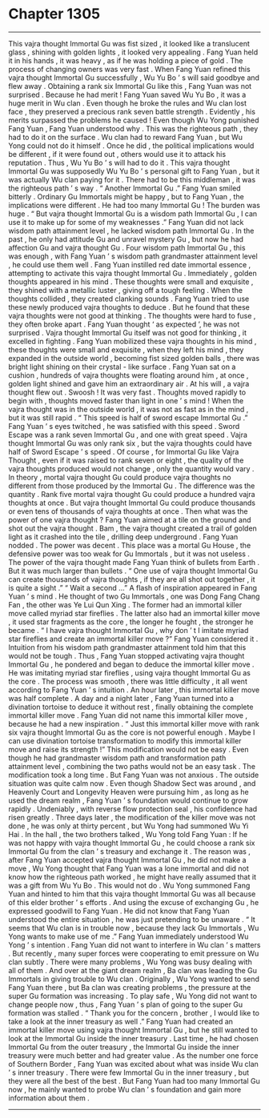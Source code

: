 
# Chapter 1305


---

This vajra thought Immortal Gu was fist sized , it looked like a translucent glass , shining with golden lights , it looked very appealing .
Fang Yuan held it in his hands , it was heavy , as if he was holding a piece of gold .
The process of changing owners was very fast .
When Fang Yuan refined this vajra thought Immortal Gu successfully , Wu Yu Bo ’ s will said goodbye and flew away .
Obtaining a rank six Immortal Gu like this , Fang Yuan was not surprised .
Because he had merit !
Fang Yuan saved Wu Yu Bo , it was a huge merit in Wu clan . Even though he broke the rules and Wu clan lost face , they preserved a precious rank seven battle strength . Evidently , his merits surpassed the problems he caused !
Even though Wu Yong punished Fang Yuan , Fang Yuan understood why . This was the righteous path , they had to do it on the surface .
Wu clan had to reward Fang Yuan , but Wu Yong could not do it himself .
Once he did , the political implications would be different , if it were found out , others would use it to attack his reputation .
Thus , Wu Yu Bo ’ s will had to do it .
This vajra thought Immortal Gu was supposedly Wu Yu Bo ’ s personal gift to Fang Yuan , but it was actually Wu clan paying for it . There had to be this middleman , it was the righteous path ’ s way .
“ Another Immortal Gu .” Fang Yuan smiled bitterly .
Ordinary Gu Immortals might be happy , but to Fang Yuan , the implications were different .
He had too many Immortal Gu !
The burden was huge .
“ But vajra thought Immortal Gu is a wisdom path Immortal Gu , I can use it to make up for some of my weaknesses .”
Fang Yuan did not lack wisdom path attainment level , he lacked wisdom path Immortal Gu .
In the past , he only had attitude Gu and unravel mystery Gu , but now he had affection Gu and vajra thought Gu .
Four wisdom path Immortal Gu , this was enough , with Fang Yuan ’ s wisdom path grandmaster attainment level , he could use them well .
Fang Yuan instilled red date immortal essence , attempting to activate this vajra thought Immortal Gu .
Immediately , golden thoughts appeared in his mind . These thoughts were small and exquisite , they shined with a metallic luster , giving off a tough feeling .
When the thoughts collided , they created clanking sounds .
Fang Yuan tried to use these newly produced vajra thoughts to deduce .
But he found that these vajra thoughts were not good at thinking . The thoughts were hard to fuse , they often broke apart .
Fang Yuan thought ‘ as expected ’, he was not surprised .
Vajra thought Immortal Gu itself was not good for thinking , it excelled in fighting .
Fang Yuan mobilized these vajra thoughts in his mind , these thoughts were small and exquisite , when they left his mind , they expanded in the outside world , becoming fist sized golden balls , there was bright light shining on their crystal - like surface .
Fang Yuan sat on a cushion , hundreds of vajra thoughts were floating around him , at once , golden light shined and gave him an extraordinary air .
At his will , a vajra thought flew out .
Swoosh !
It was very fast .
Thoughts moved rapidly to begin with , thoughts moved faster than light in one ’ s mind !
When the vajra thought was in the outside world , it was not as fast as in the mind , but it was still rapid .
“ This speed is half of sword escape Immortal Gu .” Fang Yuan ’ s eyes twitched , he was satisfied with this speed .
Sword Escape was a rank seven Immortal Gu , and one with great speed . Vajra thought Immortal Gu was only rank six , but the vajra thoughts could have half of Sword Escape ’ s speed .
Of course , for Immortal Gu like Vajra Thought , even if it was raised to rank seven or eight , the quality of the vajra thoughts produced would not change , only the quantity would vary .
In theory , mortal vajra thought Gu could produce vajra thoughts no different from those produced by the Immortal Gu . The difference was the quantity . Rank five mortal vajra thought Gu could produce a hundred vajra thoughts at once . But vajra thought Immortal Gu could produce thousands or even tens of thousands of vajra thoughts at once .
Then what was the power of one vajra thought ?
Fang Yuan aimed at a tile on the ground and shot out the vajra thought .
Bam , the vajra thought created a trail of golden light as it crashed into the tile , drilling deep underground .
Fang Yuan nodded .
The power was decent .
This place was a mortal Gu House , the defensive power was too weak for Gu Immortals , but it was not useless .
The power of the vajra thought made Fang Yuan think of bullets from Earth .
But it was much larger than bullets .
“ One use of vajra thought Immortal Gu can create thousands of vajra thoughts , if they are all shot out together , it is quite a sight .”
“ Wait a second …”
A flash of inspiration appeared in Fang Yuan ’ s mind .
He thought of two Gu Immortals , one was Dong Fang Chang Fan , the other was Ye Lui Qun Xing . The former had an immortal killer move called myriad star fireflies . The latter also had an immortal killer move , it used star fragments as the core , the longer he fought , the stronger he became .
“ I have vajra thought Immortal Gu , why don ’ t I imitate myriad star fireflies and create an immortal killer move ?”
Fang Yuan considered it .
Intuition from his wisdom path grandmaster attainment told him that this would not be tough .
Thus , Fang Yuan stopped activating vajra thought Immortal Gu , he pondered and began to deduce the immortal killer move .
He was imitating myriad star fireflies , using vajra thought Immortal Gu as the core .
The process was smooth , there was little difficulty , it all went according to Fang Yuan ’ s intuition .
An hour later , this immortal killer move was half complete .
A day and a night later , Fang Yuan turned into a divination tortoise to deduce it without rest , finally obtaining the complete immortal killer move .
Fang Yuan did not name this immortal killer move , because he had a new inspiration .
“ Just this immortal killer move with rank six vajra thought Immortal Gu as the core is not powerful enough . Maybe I can use divination tortoise transformation to modify this immortal killer move and raise its strength !”
This modification would not be easy .
Even though he had grandmaster wisdom path and transformation path attainment level , combining the two paths would not be an easy task .
The modification took a long time .
But Fang Yuan was not anxious .
The outside situation was quite calm now .
Even though Shadow Sect was around , and Heavenly Court and Longevity Heaven were pursuing him , as long as he used the dream realm , Fang Yuan ’ s foundation would continue to grow rapidly .
Undeniably , with reverse flow protection seal , his confidence had risen greatly .
Three days later , the modification of the killer move was not done , he was only at thirty percent , but Wu Yong had summoned Wu Yi Hai .
In the hall , the two brothers talked , Wu Yong told Fang Yuan : If he was not happy with vajra thought Immortal Gu , he could choose a rank six Immortal Gu from the clan ’ s treasury and exchange it .
The reason was , after Fang Yuan accepted vajra thought Immortal Gu , he did not make a move , Wu Yong thought that Fang Yuan was a lone immortal and did not know how the righteous path worked , he might have really assumed that it was a gift from Wu Yu Bo .
This would not do .
Wu Yong summoned Fang Yuan and hinted to him that this vajra thought Immortal Gu was all because of this elder brother ’ s efforts . And using the excuse of exchanging Gu , he expressed goodwill to Fang Yuan .
He did not know that Fang Yuan understood the entire situation , he was just pretending to be unaware .
“ It seems that Wu clan is in trouble now , because they lack Gu Immortals , Wu Yong wants to make use of me .” Fang Yuan immediately understood Wu Yong ’ s intention .
Fang Yuan did not want to interfere in Wu clan ’ s matters .
But recently , many super forces were cooperating to emit pressure on Wu clan subtly .
There were many problems , Wu Yong was busy dealing with all of them .
And over at the giant dream realm , Ba clan was leading the Gu Immortals in giving trouble to Wu clan .
Originally , Wu Yong wanted to send Fang Yuan there , but Ba clan was creating problems , the pressure at the super Gu formation was increasing . To play safe , Wu Yong did not want to change people now , thus , Fang Yuan ’ s plan of going to the super Gu formation was stalled .
“ Thank you for the concern , brother , I would like to take a look at the inner treasury as well .” Fang Yuan had created an immortal killer move using vajra thought Immortal Gu , but he still wanted to look at the Immortal Gu inside the inner treasury .
Last time , he had chosen Immortal Gu from the outer treasury , the Immortal Gu inside the inner treasury were much better and had greater value .
As the number one force of Southern Border , Fang Yuan was excited about what was inside Wu clan ’ s inner treasury .
There were few Immortal Gu in the inner treasury , but they were all the best of the best . But Fang Yuan had too many Immortal Gu now , he mainly wanted to probe Wu clan ’ s foundation and gain more information about them .

---

